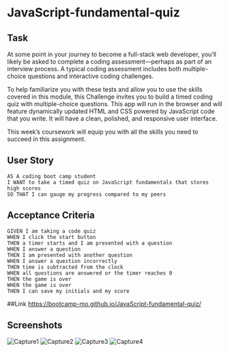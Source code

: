# JavaScript-fundamental-quiz


## Task

At some point in your journey to become a full-stack web developer, you’ll likely be asked to complete a coding assessment&mdash;perhaps as part of an interview process. A typical coding assessment includes both multiple-choice questions and interactive coding challenges. 

To help familiarize you with these tests and allow you to use the skills covered in this module, this Challenge invites you to build a timed coding quiz with multiple-choice questions. This app will run in the browser and will feature dynamically updated HTML and CSS powered by JavaScript code that you write. It will have a clean, polished, and responsive user interface. 

This week’s coursework will equip you with all the skills you need to succeed in this assignment.

## User Story

```
AS A coding boot camp student
I WANT to take a timed quiz on JavaScript fundamentals that stores high scores
SO THAT I can gauge my progress compared to my peers
```

## Acceptance Criteria

```
GIVEN I am taking a code quiz
WHEN I click the start button
THEN a timer starts and I am presented with a question
WHEN I answer a question
THEN I am presented with another question
WHEN I answer a question incorrectly
THEN time is subtracted from the clock
WHEN all questions are answered or the timer reaches 0
THEN the game is over
WHEN the game is over
THEN I can save my initials and my score
```


##Link 
https://bootcamp-mo.github.io/JavaScript-fundamental-quiz/

## Screenshots


![Capture1](https://user-images.githubusercontent.com/122568039/222612730-17975ad8-08a7-4fb7-a31c-09c91e85da46.PNG)
![Capture2](https://user-images.githubusercontent.com/122568039/222612734-f15bd24b-1a1e-459b-b5a7-d98f4689d48c.PNG)
![Capture3](https://user-images.githubusercontent.com/122568039/222612737-51b3c63f-2889-4c56-a0ff-ed67a9db33f8.PNG)
![Capture4](https://user-images.githubusercontent.com/122568039/222612739-bb8a7f70-c3af-4c16-8d6f-a40315ddbc84.PNG)
